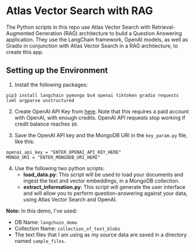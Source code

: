 # Atlas Vector Search with RAG

The Python scripts in this repo use Atlas Vector Search with Retrieval-Augmented Generation (RAG) architecture to build a Question Answering application. They use the LangChain framework, OpenAI models, as well as Gradio in conjunction with Atlas Vector Search in a RAG architecture, to create this app.


## Setting up the Environment

1. Install the following packages:
```
pip3 install langchain pymongo bs4 openai tiktoken gradio requests lxml argparse unstructured
```
2. Create OpenAI API Key from [here](https://platform.openai.com/account/api-keys). Note that this requires a paid account with OpenAI, with enough credits. OpenAI API requests stop working if credit balance reaches `$0`.

3. Save the OpenAI API key and the MongoDB URI in the `key_param.py` file, like this:
```
openai_api_key = "ENTER_OPENAI_API_KEY_HERE"
MONGO_URI = "ENTER_MONGODB_URI_HERE"
```
4. Use the following two python scripts:
   - **load_data.py**: This script will be used to load your documents and ingest the text and vector embeddings, in a MongoDB collection.
   - **extract_information.py**: This script will generate the user interface and will allow you to perform question-answering against your data, using Atlas Vector Search and OpenAI.

**Note:** In this demo, I've used:
   - DB Name: `langchain_demo`
   - Collection Name: `collection_of_text_blobs`
   - The text files that I am using as my source data are saved in a directory named `sample_files`.

